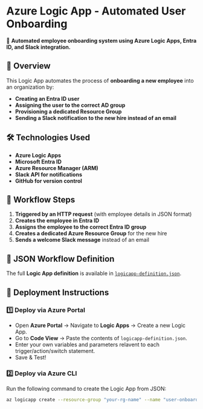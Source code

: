 # Azure Logic App - Automated User Onboarding

🚀 **Automated employee onboarding system using Azure Logic Apps, Entra ID, and Slack integration.**

## 🔹 Overview
This Logic App automates the process of **onboarding a new employee** into an organization by:
- **Creating an Entra ID user**
- **Assigning the user to the correct AD group**
- **Provisioning a dedicated Resource Group**
- **Sending a Slack notification to the new hire instead of an email**

## 🛠 Technologies Used
- **Azure Logic Apps**
- **Microsoft Entra ID**
- **Azure Resource Manager (ARM)**
- **Slack API for notifications**
- **GitHub for version control**

## 🔄 Workflow Steps
1. **Triggered by an HTTP request** (with employee details in JSON format)
2. **Creates the employee in Entra ID**
3. **Assigns the employee to the correct Entra ID group**
4. **Creates a dedicated Azure Resource Group** for the new hire
5. **Sends a welcome Slack message** instead of an email

## 📜 JSON Workflow Definition
The full **Logic App definition** is available in [`logicapp-definition.json`](logicapp-definition.json).

## 🚀 Deployment Instructions
### **1️⃣ Deploy via Azure Portal**
- Open **Azure Portal** → Navigate to **Logic Apps** → Create a new Logic App.
- Go to **Code View** → Paste the contents of `logicapp-definition.json`.
- Enter your own variables and parameters relavent to each trigger/action/switch statement.
- Save & Test!

### **2️⃣ Deploy via Azure CLI**
Run the following command to create the Logic App from JSON:
```sh
az logicapp create --resource-group "your-rg-name" --name "user-onboard-logicapp" --definition logicapp-definition.json
